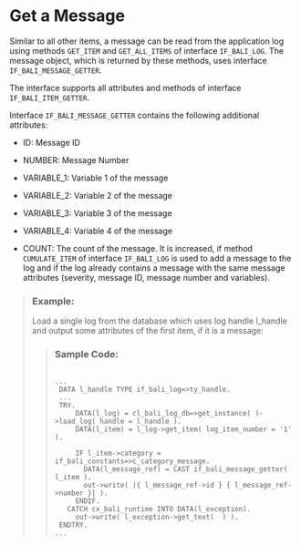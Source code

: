 <!-- loio670d6d47164840d6a0717c6f9f38ab75 -->

# Get a Message

Similar to all other items, a message can be read from the application log using methods `GET_ITEM` and `GET_ALL_ITEMS` of interface `IF_BALI_LOG`. The message object, which is returned by these methods, uses interface `IF_BALI_MESSAGE_GETTER`.

The interface supports all attributes and methods of interface `IF_BALI_ITEM_GETTER`.

Interface `IF_BALI_MESSAGE_GETTER` contains the following additional attributes:

-   ID: Message ID

-   NUMBER: Message Number

-   VARIABLE\_1: Variable 1 of the message

-   VARIABLE\_2: Variable 2 of the message

-   VARIABLE\_3: Variable 3 of the message

-   VARIABLE\_4: Variable 4 of the message

-   COUNT: The count of the message. It is increased, if method `CUMULATE_ITEM` of interface `IF_BALI_LOG` is used to add a message to the log and if the log already contains a message with the same message attributes \(severity, message ID, message number and variables\).


> ### Example:  
> Load a single log from the database which uses log handle l\_handle and output some attributes of the first item, if it is a message:
> 
> > ### Sample Code:  
> > ```abap
> > 
> > ...
> >  DATA l_handle TYPE if_bali_log=>ty_handle.
> >  ...
> >  TRY.
> >      DATA(l_log) = cl_bali_log_db=>get_instance( )->load_log( handle = l_handle ).
> >      DATA(l_item) = l_log->get_item( log_item_number = '1' ).
> > 
> >      IF l_item->category = if_bali_constants=>c_category_message.
> >        DATA(l_message_ref) = CAST if_bali_message_getter( l_item ).
> >        out->write( |{ l_message_ref->id } { l_message_ref->number }| ).
> >      ENDIF.
> >    CATCH cx_bali_runtime INTO DATA(l_exception).
> >      out->write( l_exception->get_text(  ) ).
> >  ENDTRY.
> > ...
> > ```


